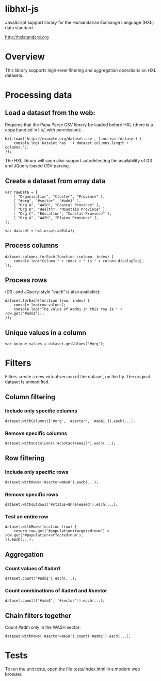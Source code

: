 libhxl-js
=========

JavaScript support library for the Humanitarian Exchange Language (HXL) data standard.

http://hxlstandard.org

# Overview

This library supports high-level filtering and aggregation operations on HXL datasets.  

# Processing data

## Load a dataset from the web:

Requires that the Papa Parse CSV library be loaded before HXL (there
is a copy bundled in lib/, with permission):

    hxl.load('http://example.org/dataset.csv', function (dataset) {
        console.log('Dataset has ' + dataset.columns.length + ' columns.');
    });

The HXL library will soon also support autodetecting the availability
of D3 and JQuery-based CSV parsing.

## Create a dataset from array data

    var rawData = [
        [ "Organisation", "Cluster", "Province" ],
        [ "#org", "#sector", "#adm1" ],
        [ "Org A", "WASH", "Coastal Province" ],
        [ "Org B", "Health", "Mountain Province" ],
        [ "Org C", "Education", "Coastal Province" ],
        [ "Org A", "WASH", "Plains Province" ],
    ];

    var dataset = hxl.wrap(rawData);

## Process columns

    dataset.columns.forEach(function (column, index) {
        console.log("Column " + index + " is " + column.displayTag);
    });

## Process rows

(D3- and JQuery-style "each" is also available):

    dataset.forEach(function (row, index) {
        console.log(row.values);
        console.log("The value of #adm1 in this row is " + row.get('#adm1'));      
    });

## Unique values in a column

    var unique_values = dataset.getValues('#org');

# Filters

Filters create a new virtual version of the dataset, on the fly. The
original dataset is unmodified.

## Column filtering

### Include only specific columns

    dataset.withColumns(['#org', '#sector', '#adm1']).each(...);

### Remove specific columns

    dataset.withoutColumns('#contact+email').each(...);

## Row filtering

### Include only specific rows

    dataset.withRows('#sector=WASH').each(...);

### Remove specific rows

    dataset.withoutRows('#status=Unreleased').each(...);

### Test an entire row

    dataset.withRows(function (row) { 
        return row.get('#population+targeted+num') < row.get('#population+affected+num');
    }).each(...);

## Aggregation

### Count values of #adm1

    dataset.count('#adm1').each(...);

### Count combinations of #adm1 and #sector

    dataset.count(['#adm1', '#sector']).each(...);

## Chain filters together

Count #adm only in the WASH sector:

    dataset.withRows('#sector=WASH').count('#adm1').each(...);

# Tests

To run the unit tests, open the file tests/index.html in a modern web browser.
